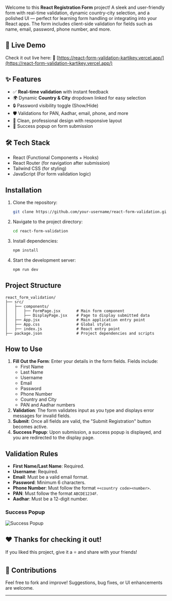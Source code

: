 Welcome to this **React Registration Form** project! A sleek and user-friendly form with real-time validation, dynamic country-city selection, and a polished UI — perfect for learning form handling or integrating into your React apps. The form includes client-side validation for fields such as name, email, password, phone number, and more.

## 🚀 Live Demo

Check it out live here:
🔗 [https://react-form-validation-kartikey.vercel.app/](https://react-form-validation-kartikey.vercel.app/)

## ✨ Features

* ✅ **Real-time validation** with instant feedback
* 🌍 Dynamic **Country & City** dropdown linked for easy selection
* 🔒 Password visibility toggle (Show/Hide)
* 🛡️ Validations for PAN, Aadhar, email, phone, and more
* 🎨 Clean, professional design with responsive layout
* 🎉 Success popup on form submission

## 🛠️ Tech Stack

* React (Functional Components + Hooks)
* React Router (for navigation after submission)
* Tailwind CSS (for styling)
* JavaScript (For form validation logic)

## Installation

1. Clone the repository:
   ```bash
   git clone https://github.com/your-username/react-form-validation.git
   ```
2. Navigate to the project directory:
   ```bash
   cd react-form-validation
   ```
3. Install dependencies:
   ```bash
   npm install
   ```
4. Start the development server:
   ```bash
   npm run dev
   ```

## Project Structure

```
react_form_validation/
├── src/
│   ├── components/
│   │   ├── FormPage.jsx       # Main form component
│   │   ├── DisplayPage.jsx    # Page to display submitted data
│   ├── App.jsx                # Main application entry point
│   ├── App.css                # Global styles
│   ├── index.js               # React entry point
├── package.json               # Project dependencies and scripts
```

## How to Use

1. **Fill Out the Form**: Enter your details in the form fields. Fields include:
   - First Name
   - Last Name
   - Username
   - Email
   - Password
   - Phone Number
   - Country and City
   - PAN and Aadhar numbers
2. **Validation**: The form validates input as you type and displays error messages for invalid fields.
3. **Submit**: Once all fields are valid, the "Submit Registration" button becomes active.
4. **Success Popup**: Upon submission, a success popup is displayed, and you are redirected to the display page.

## Validation Rules

- **First Name/Last Name**: Required.
- **Username**: Required.
- **Email**: Must be a valid email format.
- **Password**: Minimum 6 characters.
- **Phone Number**: Must follow the format `+<country code><number>`.
- **PAN**: Must follow the format `ABCDE1234F`.
- **Aadhar**: Must be a 12-digit number.

### Success Popup
![Success Popup](https://via.placeholder.com/800x400?text=Success+Popup)

## ❤️ Thanks for checking it out!

If you liked this project, give it a ⭐ and share with your friends!

## 🙌 Contributions

Feel free to fork and improve! Suggestions, bug fixes, or UI enhancements are welcome.

---
